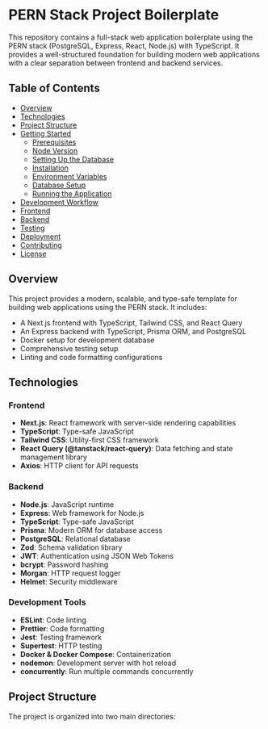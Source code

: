 # PERN Stack Project Boilerplate

This repository contains a full-stack web application boilerplate using the PERN stack (PostgreSQL, Express, React, Node.js) with TypeScript. It provides a well-structured foundation for building modern web applications with a clear separation between frontend and backend services.

## Table of Contents

- [Overview](#overview)
- [Technologies](#technologies)
- [Project Structure](#project-structure)
- [Getting Started](#getting-started)
  - [Prerequisites](#prerequisites)
  - [Node Version](#node-version)
  - [Setting Up the Database](#setting-up-the-database)
  - [Installation](#installation)
  - [Environment Variables](#environment-variables)
  - [Database Setup](#database-setup)
  - [Running the Application](#running-the-application)
- [Development Workflow](#development-workflow)
- [Frontend](#frontend)
- [Backend](#backend)
- [Testing](#testing)
- [Deployment](#deployment)
- [Contributing](#contributing)
- [License](#license)

## Overview

This project provides a modern, scalable, and type-safe template for building web applications using the PERN stack. It includes:

- A Next.js frontend with TypeScript, Tailwind CSS, and React Query
- An Express backend with TypeScript, Prisma ORM, and PostgreSQL
- Docker setup for development database
- Comprehensive testing setup
- Linting and code formatting configurations

## Technologies

### Frontend

- **Next.js**: React framework with server-side rendering capabilities
- **TypeScript**: Type-safe JavaScript
- **Tailwind CSS**: Utility-first CSS framework
- **React Query (@tanstack/react-query)**: Data fetching and state management library
- **Axios**: HTTP client for API requests

### Backend

- **Node.js**: JavaScript runtime
- **Express**: Web framework for Node.js
- **TypeScript**: Type-safe JavaScript
- **Prisma**: Modern ORM for database access
- **PostgreSQL**: Relational database
- **Zod**: Schema validation library
- **JWT**: Authentication using JSON Web Tokens
- **bcrypt**: Password hashing
- **Morgan**: HTTP request logger
- **Helmet**: Security middleware

### Development Tools

- **ESLint**: Code linting
- **Prettier**: Code formatting
- **Jest**: Testing framework
- **Supertest**: HTTP testing
- **Docker & Docker Compose**: Containerization
- **nodemon**: Development server with hot reload
- **concurrently**: Run multiple commands concurrently

## Project Structure

The project is organized into two main directories:

